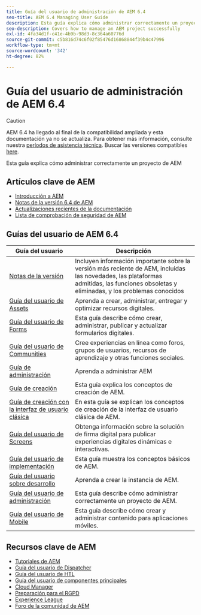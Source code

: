 ```yaml
---
title: Guía del usuario de administración de AEM 6.4
seo-title: AEM 6.4 Managing User Guide
description: Esta guía explica cómo administrar correctamente un proyecto de AEM
seo-description: Covers how to manage an AEM project successfully
exl-id: 4fa34d1f-c41e-4b9b-98d3-8c364a60776d
source-git-commit: c5b816d74c6f02f85476d16868844f39b4c47996
workflow-type: tm+mt
source-wordcount: '342'
ht-degree: 82%

---
```


# Guía del usuario de administración de AEM 6.4

>[!CAUTION]
>
>AEM 6.4 ha llegado al final de la compatibilidad ampliada y esta documentación ya no se actualiza. Para obtener más información, consulte nuestra [períodos de asistencia técnica](https://helpx.adobe.com/es/support/programs/eol-matrix.html). Buscar las versiones compatibles [here](https://experienceleague.adobe.com/docs/).

Esta guía explica cómo administrar correctamente un proyecto de AEM

## Artículos clave de AEM

* [Introducción a AEM](https://experienceleague.adobe.com/docs/experience-manager-cloud-service/overview/home.html?lang=es)
* [Notas de la versión 6.4 de AEM](/help/release-notes/home.md)
* [Actualizaciones recientes de la documentación](https://experienceleague.adobe.com/docs/experience-manager-release-information/aem-release-updates/doc-updates/documentation-updates.html?lang=es)
* [Lista de comprobación de seguridad de AEM](/help/sites-administering/security-checklist.md)

## Guías del usuario de AEM 6.4

| Guía del usuario | Descripción |
|--- |---|
| [Notas de la versión](/help/release-notes/home.md) | Incluyen información importante sobre la versión más reciente de AEM, incluidas las novedades, las plataformas admitidas, las funciones obsoletas y eliminadas, y los problemas conocidos |
| [Guía del usuario de Assets](/help/assets/home.md) | Aprenda a crear, administrar, entregar y optimizar recursos digitales. |
| [Guía del usuario de Forms](/help/forms/home.md) | Esta guía describe cómo crear, administrar, publicar y actualizar formularios digitales. |
| [Guía del usuario de Communities](/help/communities/home.md) | Cree experiencias en línea como foros, grupos de usuarios, recursos de aprendizaje y otras funciones sociales. |
| [Guía de administración](/help/sites-administering/home.md) | Aprenda a administrar AEM |
| [Guía de creación](/help/sites-authoring/home.md) | Esta guía explica los conceptos de creación de AEM. |
| [Guía de creación con la interfaz de usuario clásica](/help/sites-classic-ui-authoring/home.md) | En esta guía se explican los conceptos de creación de la interfaz de usuario clásica de AEM. |
| [Guía del usuario de Screens](https://experienceleague.adobe.com/docs/experience-manager-screens/user-guide/aem-screens-introduction.html?lang=es) | Obtenga información sobre la solución de firma digital para publicar experiencias digitales dinámicas e interactivas. |
| [Guía del usuario de implementación](/help/sites-deploying/home.md) | Esta guía muestra los conceptos básicos de AEM. |
| [Guía del usuario sobre desarrollo](/help/sites-developing/home.md) | Aprenda a crear la instancia de AEM. |
| [Guía del usuario de administración](/help/managing/home.md) | Esta guía describe cómo administrar correctamente un proyecto de AEM. |
| [Guía del usuario de Mobile](/help/mobile/home.md) | Esta guía describe cómo crear y administrar contenido para aplicaciones móviles. |

## Recursos clave de AEM

* [Tutoriales de AEM](https://helpx.adobe.com/es/experience-manager/kt/index/aem-6-4-videos.html)
* [Guía del usuario de Dispatcher](https://experienceleague.adobe.com/docs/experience-manager-dispatcher/using/dispatcher.html?lang=es)
* [Guía del usuario de HTL](https://experienceleague.adobe.com/docs/experience-manager-htl/using/overview.html?lang=es)
* [Guía del usuario de componentes principales](https://experienceleague.adobe.com/docs/experience-manager-core-components/using/introduction.html?lang=es)
* [Cloud Manager](https://experienceleague.adobe.com/docs/experience-manager-cloud-manager/using/introduction-to-cloud-manager.html?lang=en)
* [Preparación para el RGPD](/help/managing/data-protection-and-privacy.md)
* [Experience League](https://experienceleague.adobe.com/?promoid=K42KVXHD&amp;mv=other&amp;lang=es#home)
* [Foro de la comunidad de AEM](https://experienceleaguecommunities.adobe.com/t5/adobe-experience-manager/ct-p/adobe-experience-manager-community?profile.language=es)
